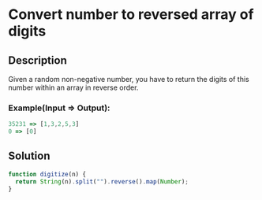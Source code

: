 # Convert number to reversed array of digits

## Description

Given a random non-negative number, you have to return the digits of this number within an array in reverse order.

### Example(Input => Output):

```javascript
35231 => [1,3,2,5,3]
0 => [0]
```

## Solution

```javascript
function digitize(n) {
  return String(n).split("").reverse().map(Number);
}
```
